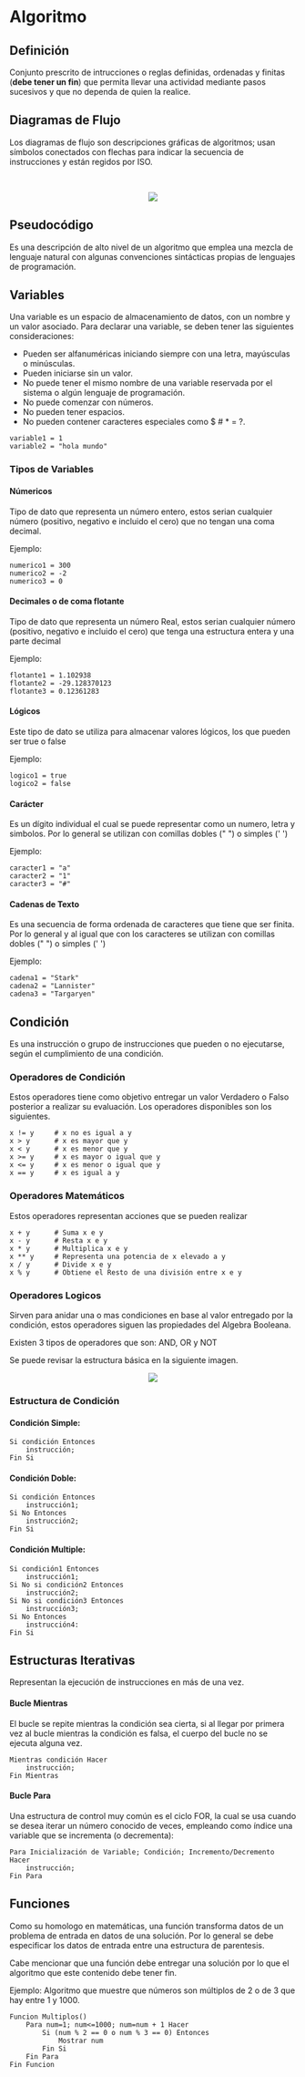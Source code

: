 # Algoritmo

## Definición

Conjunto prescrito de intrucciones o reglas definidas, ordenadas y finitas (**debe tener un fin**) que permita llevar una actividad mediante pasos sucesivos y que no dependa de quien la realice.

## Diagramas de Flujo

Los diagramas de flujo son descripciones gráficas de algoritmos; usan símbolos conectados con flechas para indicar la secuencia de instrucciones y están regidos por ISO.

<br>
<p align="center">
<img src="https://github.com/lgaetecl/Cap/blob/master/Algoritmos/img/AlgoritmoRaiz.png">
</p>

## Pseudocódigo

Es una descripción de alto nivel de un algoritmo que emplea una mezcla de lenguaje natural con algunas convenciones sintácticas propias de lenguajes de programación.

## Variables

Una variable es un espacio de almacenamiento de datos, con un nombre y un valor asociado. Para declarar una variable, se deben tener las siguientes consideraciones:

- Pueden ser alfanuméricas iniciando siempre con una letra, mayúsculas o minúsculas.
- Pueden iniciarse sin un valor.
- No puede tener el mismo nombre de una variable reservada por el sistema o algún lenguaje de programación.
- No puede comenzar con números.
- No pueden tener espacios.
- No pueden contener caracteres especiales como $ # * = ?.

```
variable1 = 1
variable2 = "hola mundo"
```

### Tipos de Variables

#### Númericos 

Tipo de dato que representa un número entero, estos serian cualquier número (positivo, negativo e incluido el cero) que no tengan una coma decimal.

Ejemplo:
```
numerico1 = 300
numerico2 = -2
numerico3 = 0
```

#### Decimales o de coma flotante

Tipo de dato que representa un número Real, estos serian cualquier número (positivo, negativo e incluido el cero) que tenga una estructura entera y una parte decimal

Ejemplo:
```
flotante1 = 1.102938
flotante2 = -29.128370123
flotante3 = 0.12361283
```

#### Lógicos

Este tipo de dato se utiliza para almacenar valores lógicos, los que pueden ser true o false

Ejemplo:
```
logico1 = true
logico2 = false
```

#### Carácter

Es un dígito individual el cual se puede representar como un numero, letra y simbolos. Por lo general se utilizan con comillas dobles (" ") o simples (' ')

Ejemplo:
```
caracter1 = "a"
caracter2 = "1"
caracter3 = "#"
```
#### Cadenas de Texto

Es una secuencia de forma ordenada de caracteres que tiene que ser finita. Por lo general y al igual que con los caracteres se utilizan con comillas dobles (" ") o simples (' ')

Ejemplo:
```
cadena1 = "Stark"
cadena2 = "Lannister"
cadena3 = "Targaryen"
```

## Condición

Es una instrucción o grupo de instrucciones que pueden o no ejecutarse, según el cumplimiento de una condición.

### Operadores de Condición 

Estos operadores tiene como objetivo entregar un valor Verdadero o Falso posterior a realizar su evaluación. Los operadores disponibles son los siguientes.

```
x != y     # x no es igual a y
x > y      # x es mayor que y
x < y      # x es menor que y
x >= y     # x es mayor o igual que y
x <= y     # x es menor o igual que y
x == y     # x es igual a y
```

### Operadores Matemáticos

Estos operadores representan acciones que se pueden realizar 

```
x + y      # Suma x e y
x - y      # Resta x e y
x * y      # Multiplica x e y
x ** y     # Representa una potencia de x elevado a y
x / y      # Divide x e y
x % y      # Obtiene el Resto de una división entre x e y
```

### Operadores Logicos

Sirven para anidar una o mas condiciones en base al valor entregado por la condición, estos operadores siguen las propiedades del Algebra Booleana.

Existen 3 tipos de operadores que son: AND, OR y NOT 

Se puede revisar la estructura básica en la siguiente imagen.

<p align="center">
<img src="https://unicrom.com/wp-content/uploads/algebra_booleana_1.gif">
</p>

### Estructura de Condición

#### Condición Simple:

```
Si condición Entonces
    instrucción;
Fin Si
```

#### Condición Doble:

```
Si condición Entonces
    instrucción1;
Si No Entonces
    instrucción2;
Fin Si
```

#### Condición Multiple:

```
Si condición1 Entonces
    instrucción1;
Si No si condición2 Entonces
    instrucción2;
Si No si condición3 Entonces
    instrucción3;
Si No Entonces
    instrucción4:
Fin Si
```

## Estructuras Iterativas

Representan la ejecución de instrucciones en más de una vez.

#### Bucle Mientras

El bucle se repite mientras la condición sea cierta, si al llegar por primera vez al bucle mientras la condición es falsa, el cuerpo del bucle no se ejecuta alguna vez.

``` 
Mientras condición Hacer
    instrucción;
Fin Mientras
```
#### Bucle Para

Una estructura de control muy común es el ciclo FOR, la cual se usa cuando se desea iterar un número conocido de veces, empleando como índice una variable que se incrementa (o decrementa):

```
Para Inicialización de Variable; Condición; Incremento/Decremento Hacer
    instrucción;
Fin Para
```

## Funciones

Como su homologo en matemáticas, una función transforma datos de un problema de entrada en datos de una solución. Por lo general se debe especificar los datos de entrada entre una estructura de parentesis.

Cabe mencionar que una función debe entregar una solución por lo que el algoritmo que este contenido debe tener fin.

Ejemplo: Algoritmo que muestre que números son múltiplos de 2 o de 3 que hay entre 1 y 1000.

```
Funcion Multiplos()
    Para num=1; num<=1000; num=num + 1 Hacer
        Si (num % 2 == 0 o num % 3 == 0) Entonces
            Mostrar num
        Fin Si
    Fin Para
Fin Funcion
```
